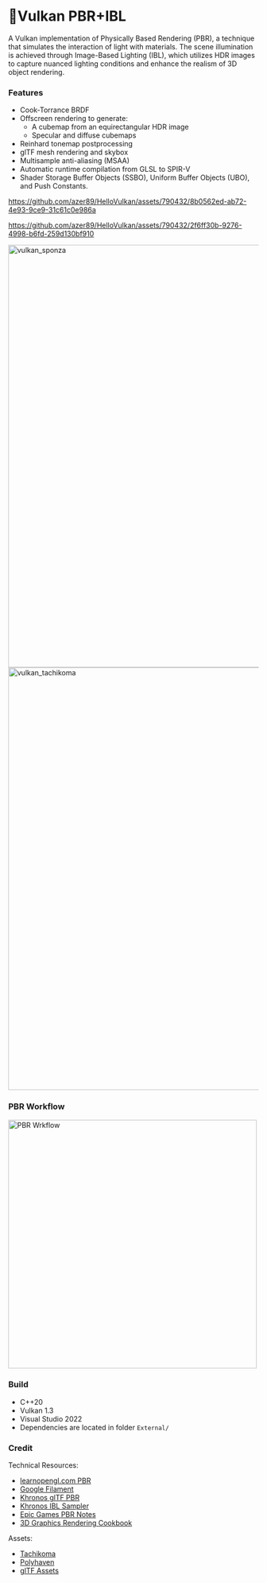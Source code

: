 # 🌋Vulkan PBR+IBL

A Vulkan implementation of Physically Based Rendering (PBR), a technique that simulates the interaction of light with materials. The scene illumination is achieved through Image-Based Lighting (IBL), which utilizes HDR images to capture nuanced lighting conditions and enhance the realism of 3D object rendering.

### Features
* Cook-Torrance BRDF
* Offscreen rendering to generate:
    * A cubemap from an equirectangular HDR image
    * Specular and diffuse cubemaps
* Reinhard tonemap postprocessing
* glTF mesh rendering and skybox
* Multisample anti-aliasing (MSAA) 
* Automatic runtime compilation from GLSL to SPIR-V
* Shader Storage Buffer Objects (SSBO), Uniform Buffer Objects (UBO), and Push Constants.
  
https://github.com/azer89/HelloVulkan/assets/790432/8b0562ed-ab72-4e93-9ce9-31c61c0e986a

https://github.com/azer89/HelloVulkan/assets/790432/2f6ff30b-9276-4998-b6fd-259d130bf910

<img width="850" alt="vulkan_sponza" src="https://github.com/azer89/HelloVulkan/assets/790432/014549d1-c651-419e-ae60-388ca77a4e95">

<img width="850" alt="vulkan_tachikoma" src="https://github.com/azer89/HelloVulkan/assets/790432/535a2d75-fffd-436f-bf18-df18968b79e0">

### PBR Workflow

<img width="500" alt="PBR Wrkflow" src="https://github.com/azer89/HelloVulkan/assets/790432/686699df-6c29-4efb-8102-858955afed55">

### Build
* C++20
* Vulkan 1.3
* Visual Studio 2022
* Dependencies are located in folder `External/` 

### Credit
Technical Resources:
* [learnopengl.com PBR](https://learnopengl.com/PBR/Theory)
* [Google Filament](https://google.github.io/filament/Filament.html)
* [Khronos glTF PBR](https://github.com/SaschaWillems/Vulkan-glTF-PBR)
* [Khronos IBL Sampler](https://github.com/KhronosGroup/glTF-IBL-Sampler)
* [Epic Games PBR Notes](https://blog.selfshadow.com/publications/s2013-shading-course/karis/s2013_pbs_epic_notes_v2.pdf)
* [3D Graphics Rendering Cookbook](https://github.com/PacktPublishing/3D-Graphics-Rendering-Cookbook)

Assets:
* [Tachikoma](https://sketchfab.com/3d-models/tachikoma-7ec03deb78de4a1b908d2bc736ff0f15)
* [Polyhaven](https://polyhaven.com/)
* [glTF Assets](https://github.com/KhronosGroup/glTF-Sample-Assets)
